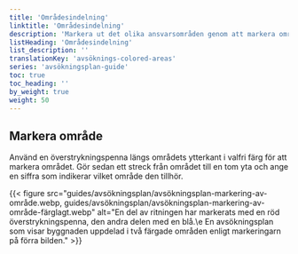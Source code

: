 ```yaml
---
title: 'Områdesindelning'
linktitle: 'Områdesindelning'
description: 'Markera ut det olika ansvarsområden genom att markera områdena med en överstrykspenna och ange en siffra för varje enskilt område.'
listHeading: 'Områdesindelning'
list_description: ''
translationKey: 'avsöknings-colored-areas'
series: 'avsökningsplan-guide'
toc: true
toc_heading: ''
by_weight: true
weight: 50
---
```


## Markera område

Använd en överstrykningspenna längs områdets ytterkant i valfri färg för att markera området. Gör sedan ett streck från området till en tom yta och ange en siffra som indikerar vilket område den tillhör. 

{{< figure src="guides/avsökningsplan/avsökningsplan-markering-av-område.webp, guides/avsökningsplan/avsökningsplan-markering-av-område-färglagt.webp" alt="En del av ritningen har markerats med en röd överstrykningspenna, den andra delen med en blå.\e En avsökningsplan som visar byggnaden uppdelad i två färgade områden enligt markeringarn på förra bilden." >}}







